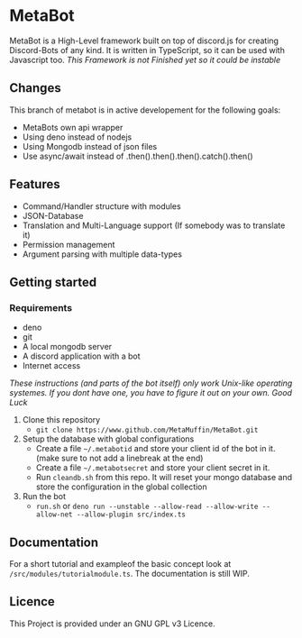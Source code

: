 # MetaBot

MetaBot is a High-Level framework built on top of discord.js for creating Discord-Bots of any kind.
It is written in TypeScript, so it can be used with Javascript too.
*This Framework is not Finished yet so it could be instable*

## Changes

This branch of metabot is in active developement for the following goals:
- MetaBots own api wrapper
- Using deno instead of nodejs
- Using Mongodb instead of json files
- Use async/await instead of .then().then().then().catch().then()

## Features

- Command/Handler structure with modules
- JSON-Database
- Translation and Multi-Language support (If somebody was to translate it)
- Permission management
- Argument parsing with multiple data-types

## Getting started

### Requirements
- deno
- git
- A local mongodb server
- A discord application with a bot
- Internet access

*These instructions (and parts of the bot itself) only work Unix-like operating systemes. If you dont have one, you have to figure it out on your own. Good Luck*

1. Clone this repository
    - `git clone https://www.github.com/MetaMuffin/MetaBot.git`
2. Setup the database with global configurations
    - Create a file `~/.metabotid` and store your client id of the bot in it. (make sure to not add a linebreak at the end)
    - Create a file `~/.metabotsecret` and store your client secret in it.
    - Run `cleandb.sh` from this repo. It will reset your mongo database and store the configuration in the global collection
3. Run the bot
    - `run.sh` or `deno run --unstable --allow-read --allow-write --allow-net --allow-plugin src/index.ts`


## Documentation

For a short tutorial and exampleof the basic concept look at `/src/modules/tutorialmodule.ts`.
The documentation is still WIP.

## Licence

This Project is provided under an GNU GPL v3 Licence.
